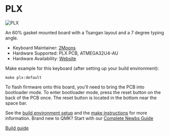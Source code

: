 # PLX

![PLX](https://i.imgur.com/xJvv1kqh.jpg)

An 60% gasket mounted board with a Tsangan layout and a 7 degree typing angle.

* Keyboard Maintainer: [2Moons](https://github.com/2Moons-JP)  
* Hardware Supported: PLX PCB, ATMEGA32U4-AU
* Hardware Availability: [Website](https://peac.design)

Make example for this keyboard (after setting up your build environment):

    make plx:default
    
To flash firmware onto this board, you'll need to bring the PCB into bootloader mode. To enter bootloader mode, press the reset button on the back of the PCB once. The reset button is located in the bottom near the space bar.

See the [build environment setup](https://docs.qmk.fm/#/getting_started_build_tools) and the [make instructions](https://docs.qmk.fm/#/getting_started_make_guide) for more information. Brand new to QMK? Start with our [Complete Newbs Guide](https://docs.qmk.fm/#/newbs)

[Build guide](https://peac.design/build-guide)
